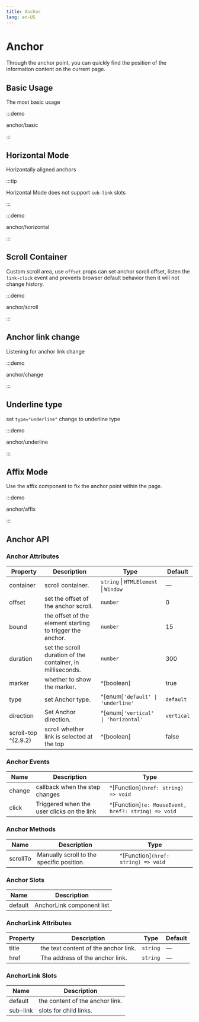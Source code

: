 ```yaml
---
title: Anchor
lang: en-US
---
```


# Anchor

Through the anchor point, you can quickly find the position of the information content on the current page.

## Basic Usage

The most basic usage

:::demo

anchor/basic

:::

## Horizontal Mode

Horizontally aligned anchors

:::tip

Horizontal Mode does not support `sub-link` slots

:::

:::demo

anchor/horizontal

:::

## Scroll Container

Custom scroll area, use `offset` props can set anchor scroll offset, listen the `link-click` event and prevents browser default behavior then it will not change history.

:::demo

anchor/scroll

:::

## Anchor link change

Listening for anchor link change

:::demo

anchor/change

:::

## Underline type

set `type="underline"` change to underline type

:::demo

anchor/underline

:::

## Affix Mode

Use the affix component to fix the anchor point within the page.

:::demo

anchor/affix

:::

## Anchor API

### Anchor Attributes

| Property            | Description                                                | Type                                   | Default    |
| ------------------- | ---------------------------------------------------------- | -------------------------------------- | ---------- |
| container           | scroll container.                                          | `string` \| `HTMLElement` \| `Window ` | —          |
| offset              | set the offset of the anchor scroll.                       | `number`                               | 0          |
| bound               | the offset of the element starting to trigger the anchor.  | `number`                               | 15         |
| duration            | set the scroll duration of the container, in milliseconds. | `number`                               | 300        |
| marker              | whether to show the marker.                                | ^[boolean]                             | true       |
| type                | set Anchor type.                                           | ^[enum]`'default' \| 'underline'`      | `default`  |
| direction           | Set Anchor direction.                                      | ^[enum]`'vertical' \| 'horizontal'`    | `vertical` |
| scroll-top ^(2.9.2) | scroll whether link is selected at the top                 | ^[boolean]                             | false      |

### Anchor Events

| Name   | Description                                | Type                                                |
| ------ | ------------------------------------------ | --------------------------------------------------- |
| change | callback when the step changes             | ^[Function]`(href: string) => void`                 |
| click  | Triggered when the user clicks on the link | ^[Function]`(e: MouseEvent, href?: string) => void` |

### Anchor Methods

| Name     | Description                               | Type                                |
| -------- | ----------------------------------------- | ----------------------------------- |
| scrollTo | Manually scroll to the specific position. | ^[Function]`(href: string) => void` |

### Anchor Slots

| Name    | Description               |
| ------- | ------------------------- |
| default | AnchorLink component list |

### AnchorLink Attributes

| Property | Description                          | Type     | Default |
| -------- | ------------------------------------ | -------- | ------- |
| title    | the text content of the anchor link. | `string` | —       |
| href     | The address of the anchor link.      | `string` | —       |

### AnchorLink Slots

| Name     | Description                     |
| -------- | ------------------------------- |
| default  | the content of the anchor link. |
| sub-link | slots for child links.          |
